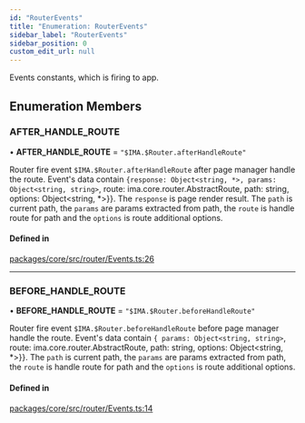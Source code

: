 ```yaml
---
id: "RouterEvents"
title: "Enumeration: RouterEvents"
sidebar_label: "RouterEvents"
sidebar_position: 0
custom_edit_url: null
---
```


Events constants, which is firing to app.

## Enumeration Members

### AFTER\_HANDLE\_ROUTE

• **AFTER\_HANDLE\_ROUTE** = ``"$IMA.$Router.afterHandleRoute"``

Router fire event `$IMA.$Router.afterHandleRoute` after page
manager handle the route. Event's data contain
`{response: Object<string, *>, params: Object<string, string>`,
route: ima.core.router.AbstractRoute, path: string, options: Object<string, *>}}.
The `response` is page render result. The `path` is current
path, the `params` are params extracted from path, the
`route` is handle route for path and the `options` is route
additional options.

#### Defined in

[packages/core/src/router/Events.ts:26](https://github.com/seznam/ima/blob/16487954/packages/core/src/router/Events.ts#L26)

___

### BEFORE\_HANDLE\_ROUTE

• **BEFORE\_HANDLE\_ROUTE** = ``"$IMA.$Router.beforeHandleRoute"``

Router fire event `$IMA.$Router.beforeHandleRoute` before page
manager handle the route. Event's data contain
`{ params: Object<string, string>`, route: ima.core.router.AbstractRoute,
path: string, options: Object<string, *>}}. The `path` is current
path, the `params` are params extracted from path, the
`route` is handle route for path and the `options` is route
additional options.

#### Defined in

[packages/core/src/router/Events.ts:14](https://github.com/seznam/ima/blob/16487954/packages/core/src/router/Events.ts#L14)
